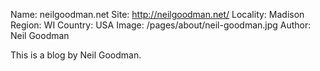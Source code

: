 Name: neilgoodman.net
Site: http://neilgoodman.net/
Locality: Madison
Region: WI
Country: USA
Image: /pages/about/neil-goodman.jpg
Author: Neil Goodman

This is a blog by Neil Goodman.